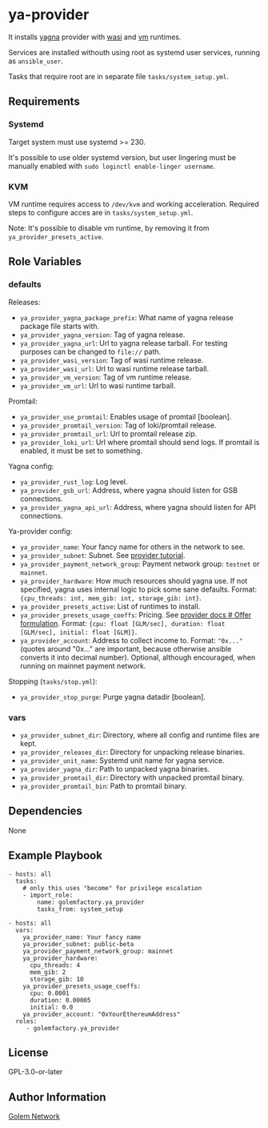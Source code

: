# ya-provider

It installs [yagna](https://github.com/golemfactory/yagna/) provider with [wasi](https://github.com/golemfactory/ya-runtime-wasi/) and [vm](https://github.com/golemfactory/ya-runtime-vm/) runtimes.

Services are installed withouth using root as systemd user services, running as `ansible_user`.

Tasks that require root are in separate file `tasks/system_setup.yml`.


## Requirements

### Systemd

Target system must use systemd >= 230.

It's possible to use older systemd version, but user lingering must be manually enabled with `sudo loginctl enable-linger username`.


### KVM

VM runtime requires access to `/dev/kvm` and working acceleration. Required steps to configure acces are in `tasks/system_setup.yml`.

Note: It's possible to disable vm runtime, by removing it from `ya_provider_presets_active`.


## Role Variables

### defaults

Releases:
- `ya_provider_yagna_package_prefix`: What name of yagna release package file starts with.
- `ya_provider_yagna_version`: Tag of yagna release.
- `ya_provider_yagna_url`: Url to yagna release tarball. For testing purposes can be changed to `file://` path.
- `ya_provider_wasi_version`: Tag of wasi runtime release.
- `ya_provider_wasi_url`: Url to wasi runtime release tarball.
- `ya_provider_vm_version`: Tag of vm runtime release.
- `ya_provider_vm_url`: Url to wasi runtime tarball.

Promtail:
- `ya_provider_use_promtail`: Enables usage of promtail [boolean].
- `ya_provider_promtail_version`: Tag of loki/promtail release.
- `ya_provider_promtail_url`: Url to promtail release zip.
- `ya_provider_loki_url`: Url where promtail should send logs. If promtail is enabled, it must be set to something.

Yagna config:
- `ya_provider_rust_log`: Log level.
- `ya_provider_gsb_url`: Address, where yagna should listen for GSB connections.
- `ya_provider_yagna_api_url`: Address, where yagna should listen for API connections.

Ya-provider config:
- `ya_provider_name`: Your fancy name for others in the network to see.
- `ya_provider_subnet`: Subnet. See [provider tutorial](https://handbook.golem.network/provider-tutorials/provider-tutorial).
- `ya_provider_payment_network_group`: Payment network group: `testnet` or `mainnet`.
- `ya_provider_hardware`: How much resources should yagna use. If not specified, yagna uses internal logic to pick some sane defaults. Format: `{cpu_threads: int, mem_gib: int, storage_gib: int}`.
- `ya_provider_presets_active`: List of runtimes to install.
- `ya_provider_presets_usage_coeffs`: Pricing. See [provider docs # Offer formulation](https://github.com/golemfactory/yagna/tree/master/agent/provider#offer-formulation). Format: `{cpu: float [GLM/sec], duration: float [GLM/sec], initial: float [GLM]}`.
- `ya_provider_account`: Address to collect income to. Format: `"0x..."` (quotes around "0x..." are important, because otherwise ansible converts it into decimal number). Optional, although encouraged, when running on mainnet payment network.

Stopping (`tasks/stop.yml`):
- `ya_provider_stop_purge`: Purge yagna datadir [boolean].


### vars

- `ya_provider_subnet_dir`: Directory, where all config and runtime files are kept.
- `ya_provider_releases_dir`: Directory for unpacking release binaries.
- `ya_provider_unit_name`: Systemd unit name for yagna service.
- `ya_provider_yagna_dir`: Path to unpacked yagna binaries.
- `ya_provider_promtail_dir`: Directory with unpacked promtail binary.
- `ya_provider_promtail_bin`: Path to promtail binary.


## Dependencies

None


## Example Playbook

    - hosts: all
      tasks:
        # only this uses "become" for privilege escalation
        - import_role:
            name: golemfactory.ya_provider
            tasks_from: system_setup

    - hosts: all
      vars:
        ya_provider_name: Your fancy name
        ya_provider_subnet: public-beta
        ya_provider_payment_network_group: mainnet
        ya_provider_hardware:
          cpu_threads: 4
          mem_gib: 2
          storage_gib: 10
        ya_provider_presets_usage_coeffs:
          cpu: 0.0001
          duration: 0.00005
          initial: 0.0
        ya_provider_account: "0xYourEthereumAddress"
      roles:
         - golemfactory.ya_provider


## License

GPL-3.0-or-later


## Author Information

[Golem Network](https://golem.network/)

